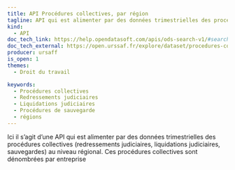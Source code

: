 ```yaml
---
title: API Procédures collectives, par région
tagline: API qui est alimenter par des données trimestrielles des procédures collectives
kind:
  - API
doc_tech_link: https://help.opendatasoft.com/apis/ods-search-v1/#search-api-v1
doc_tech_external: https://open.urssaf.fr/explore/dataset/procedures-collectives-par-region/api/
producer: ursaff
is_open: 1
themes:
  - Droit du travail

keywords:
  - Procédures collectives
  - Redressements judiciaires
  - Liquidations judiciaires
  - Procédures de sauvegarde
  - régions
---
```


Ici il s’agit d’une API qui est alimenter par des données trimestrielles des procédures collectives (redressements judiciaires, liquidations judiciaires, sauvegardes) au niveau régional. Ces procédures collectives sont dénombrées par entreprise

